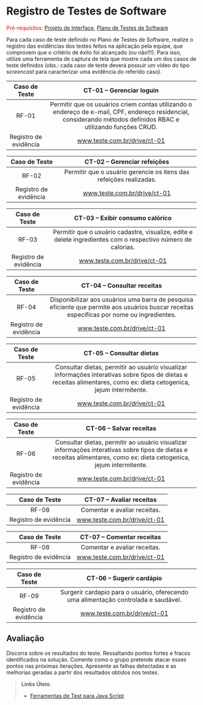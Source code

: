 # Registro de Testes de Software

<span style="color:red">Pré-requisitos: <a href="3-Projeto de Interface.md"> Projeto de Interface</a></span>, <a href="8-Plano de Testes de Software.md"> Plano de Testes de Software</a>

Para cada caso de teste definido no Plano de Testes de Software, realize o registro das evidências dos testes feitos na aplicação pela equipe, que comprovem que o critério de êxito foi alcançado (ou não!!!). Para isso, utilize uma ferramenta de captura de tela que mostre cada um dos casos de teste definidos (obs.: cada caso de teste deverá possuir um vídeo do tipo _screencast_ para caracterizar uma evidência do referido caso).

| **Caso de Teste** 	| **CT-01 – Gerenciar loguin** 	|
|:---:	|:---:	|
|	RF-01 	| Permitir que os usuários criem contas utilizando o endereço de e-mail, CPF, endereço residencial, considerando métodos definidos RBAC e utilizando funções CRUD. |
|Registro de evidência | www.teste.com.br/drive/ct-01 |

| **Caso de Teste** 	| **CT-02 – Gerenciar refeições** 	|
|:---:	|:---:	|
|	RF-02 	| Permitir que o usuário gerencie os itens das refeições realizadas. |
|Registro de evidência | www.teste.com.br/drive/ct-01 |


| **Caso de Teste** 	| **CT-03 – Exibir consumo calórico** 	|
|:---:	|:---:	|
|	RF-03	| Permitir que o usuário cadastre, visualize, edite e delete ingredientes com o respectivo número de calorias. |
|Registro de evidência | www.teste.com.br/drive/ct-01 |

| **Caso de Teste** 	| **CT-04 – Consultar receitas** 	|
|:---:	|:---:	|
|	RF-04 	| Disponibilizar aos usuários uma barra de pesquisa eficiente que permite aos usuários buscar receitas específicas por nome ou ingredientes. |
|Registro de evidência | www.teste.com.br/drive/ct-01 |

| **Caso de Teste** 	| **CT-05 – Consultar dietas** 	|
|:---:	|:---:	|
|	RF-05 	| Consultar dietas, permitir ao usuário visualizar informações interativas sobre tipos de dietas e receitas alimentares, como ex: dieta cetogenica, jejum intermitente. |
|Registro de evidência | www.teste.com.br/drive/ct-01 |

| **Caso de Teste** 	| **CT-06 – Salvar receitas** 	|
|:---:	|:---:	|
|	RF-06 	| Consultar dietas, permitir ao usuário visualizar informações interativas sobre tipos de dietas e receitas alimentares, como ex: dieta cetogenica, jejum intermitente. |
|Registro de evidência | www.teste.com.br/drive/ct-01 |

| **Caso de Teste** 	| **CT-07 – Avaliar receitas** 	|
|:---:	|:---:	|
|	RF-08 	| Comentar e avaliar receitas. |
|Registro de evidência | www.teste.com.br/drive/ct-01 |

| **Caso de Teste** 	| **CT-07 – Comentar receitas** 	|
|:---:	|:---:	|
|	RF-08 	| Comentar e avaliar receitas. |
|Registro de evidência | www.teste.com.br/drive/ct-01 |


| **Caso de Teste** 	| **CT-06 – Sugerir cardápio** 	|
|:---:	|:---:	|
|	RF-09 	| Surgerir cardapio para o usuário, oferecendo uma alimentação controlada e saudável. |
|Registro de evidência | www.teste.com.br/drive/ct-01 |






## Avaliação

Discorra sobre os resultados do teste. Ressaltando pontos fortes e fracos identificados na solução. Comente como o grupo pretende atacar esses pontos nas próximas iterações. Apresente as falhas detectadas e as melhorias geradas a partir dos resultados obtidos nos testes.

> **Links Úteis**:
> - [Ferramentas de Test para Java Script](https://geekflare.com/javascript-unit-testing/)
